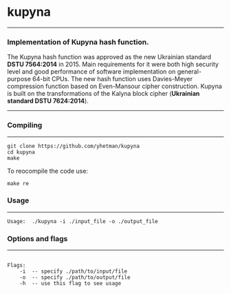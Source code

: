 # kupyna

---

### Implementation of Kupyna hash function.

The Kupyna hash function was approved as the new Ukrainian standard **DSTU 7564:2014** in 2015. Main requirements for it were both high security level and good performance of software implementation on general-purpose 64-bit CPUs. The new hash function uses Davies-Meyer compression function based on Even-Mansour cipher construction. Kupyna is built on the transformations of the Kalyna block cipher (**Ukrainian standard DSTU 7624:2014**).


---

### Compiling

---

```
git clone https://github.com/yhetman/kupyna
cd kupyna
make
```

To reocompile the code use:

```
make re
```

### Usage

---

```
Usage:  ./kupyna -i ./input_file -o ./output_file
```

### Options and flags

---

```

Flags:
	-i  -- specify ./path/to/input/file
	-o  -- specify ./path/to/output/file
	-h  -- use this flag to see usage
```
